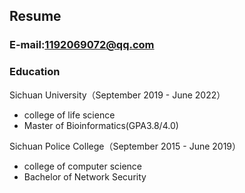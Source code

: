    ## Resume
### E-mail:1192069072@qq.com

### Education
Sichuan University（September 2019 - June 2022）
- college of life science
- Master of Bioinformatics(GPA3.8/4.0)

Sichuan Police College（September 2015 - June 2019）
- college of computer science
- Bachelor of Network Security
